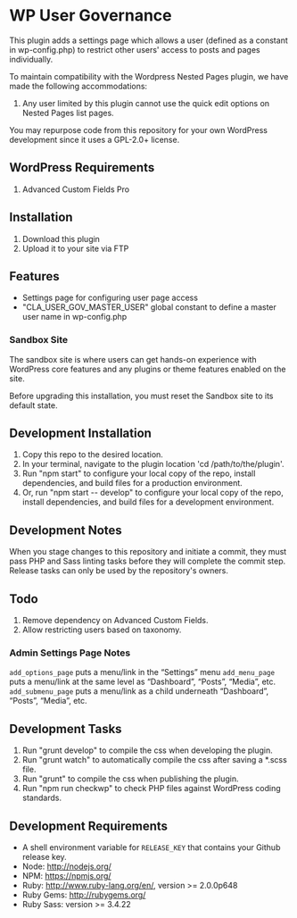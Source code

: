 # WP User Governance

This plugin adds a settings page which allows a user (defined as a constant in wp-config.php) to restrict other users' access to posts and pages individually.

To maintain compatibility with the Wordpress Nested Pages plugin, we have made the following accommodations:
1. Any user limited by this plugin cannot use the quick edit options on Nested Pages list pages.

You may repurpose code from this repository for your own WordPress development since it uses a GPL-2.0+ license.

## WordPress Requirements

1. Advanced Custom Fields Pro

## Installation

1. Download this plugin
2. Upload it to your site via FTP

## Features

* Settings page for configuring user page access
* "CLA_USER_GOV_MASTER_USER" global constant to define a master user name in wp-config.php

### Sandbox Site

The sandbox site is where users can get hands-on experience with WordPress core features and any plugins or theme features enabled on the site.

Before upgrading this installation, you must reset the Sandbox site to its default state.

## Development Installation

1. Copy this repo to the desired location.
2. In your terminal, navigate to the plugin location 'cd /path/to/the/plugin'.
3. Run "npm start" to configure your local copy of the repo, install dependencies, and build files for a production environment.
4. Or, run "npm start -- develop" to configure your local copy of the repo, install dependencies, and build files for a development environment.

## Development Notes

When you stage changes to this repository and initiate a commit, they must pass PHP and Sass linting tasks before they will complete the commit step. Release tasks can only be used by the repository's owners.

## Todo
1. Remove dependency on Advanced Custom Fields.
2. Allow restricting users based on taxonomy.

### Admin Settings Page Notes
`add_options_page` puts a menu/link in the “Settings” menu
`add_menu_page` puts a menu/link at the same level as “Dashboard”, “Posts”, “Media”, etc.
`add_submenu_page` puts a menu/link as a child underneath “Dashboard”, “Posts”, “Media”, etc.

## Development Tasks

1. Run "grunt develop" to compile the css when developing the plugin.
2. Run "grunt watch" to automatically compile the css after saving a *.scss file.
3. Run "grunt" to compile the css when publishing the plugin.
4. Run "npm run checkwp" to check PHP files against WordPress coding standards.

## Development Requirements

* A shell environment variable for `RELEASE_KEY` that contains your Github release key.
* Node: http://nodejs.org/
* NPM: https://npmjs.org/
* Ruby: http://www.ruby-lang.org/en/, version >= 2.0.0p648
* Ruby Gems: http://rubygems.org/
* Ruby Sass: version >= 3.4.22


